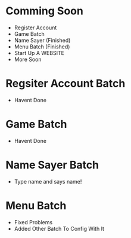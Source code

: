 # Comming Soon
* Register Account
* Game Batch
* Name Sayer (Finished)
* Menu Batch (Finished)
* Start Up A WEBSITE
* More Soon

# Regsiter Account Batch
* Havent Done

# Game Batch
* Havent Done

# Name Sayer Batch
* Type name and says name!

# Menu Batch
* Fixed Problems
* Added Other Batch To Config With It


